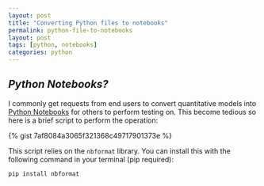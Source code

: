 ```yaml
---
layout: post
title: "Converting Python files to notebooks"
permalink: python-file-to-notebooks
layout: post
tags: [python, notebooks]
categories: python
---
```

*Python Notebooks?*
-----

I commonly get requests from end users to convert quantitative models 
into [Python Notebooks](https://ipython.org/notebook.html) for others 
to perform testing on.  This become tedious so here is a brief script to 
perform the operation:

{% gist 7af8084a3065f321368c49717901373e %}

This script relies on the `nbformat` library.  You can install this with 
the following command in your terminal (pip required):

```
pip install nbformat
```